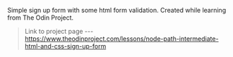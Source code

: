 Simple sign up form with some html form validation. Created while learning from The Odin Project.
>Link to project page --- https://www.theodinproject.com/lessons/node-path-intermediate-html-and-css-sign-up-form
